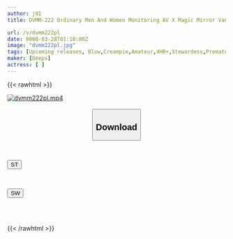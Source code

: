 ```yaml
---
author: j91
title: DVMM-222 Ordinary Men And Women Monitoring AV X Magic Mirror Van Collaboration Project A Beautiful Cabin Attendant Working For A Major Airline Improves Premature Ejaculation With A No-hands Blowjob On A Virgin's Dick! A First-class Blowjob Full Of Elegance Leads To A Massive Ejaculation → Instant Full Erection! The CA Can't Leave The Overly Energetic Virgin Dick Alone So She Takes His Virginity...

url: /v/dvmm222pl
date: 0000-03-28T01:10:00Z
image: "dvmm222pl.jpg"
tags: [Upcoming releases, Blow,Creampie,Amateur,4HR+,Stewardess,Premature Ejaculation	]
maker: [Deeps]
actress: [ ]
---
```



{{< rawhtml >}}

<div class="video" data-videoid="pending_link.html">
    <a href="javascript:;">
        <img src="/v/dvmm222pl/dvmm222pl.jpg" width="WIDTH" height="HEIGHT" alt="dvmm222pl.mp4" loading="lazy">
    </a>
</div>

<script type="text/javascript" src="https://j91.asia/asset/on-demand-pend.js"></script>

<br>
  <link rel="stylesheet" href="https://j91.asia/asset/bs5.css">
  
  <center>
  <button class="btn btn-primary" type="button" data-bs-toggle="collapse" data-bs-target=".multi-collapse" aria-expanded="false" aria-controls="multiCollapseExample1 multiCollapseExample2"><h2>Download</h2></button></center>
</p>
<div class="row">
  <div class="col">
    <div class="collapse multi-collapse" id="multiCollapseExample1">
      <div class="card card-body">
	      	      <br>
<div class="buttons">  
<p><a href="https://j91.asia/pending_link.html" target="_blank"><button class="btn-hover color-3"><i class="fa fa-download"></i> ST</button></a></p></div>
    </div>
  </div>
</div>
  <div class="col">
    <div class="collapse multi-collapse" id="multiCollapseExample2">
      <div class="card card-body">
	      <br>
<div class="buttons">
<p><a href="https://j91.asia/pending_link.html" target="_blank"><button class="btn-hover color-2"><i class="fa fa-download"></i> SW</button></a></p></div>
<br><br>
      </div>
    </div>
  </div>
</div>

{{< /rawhtml >}}